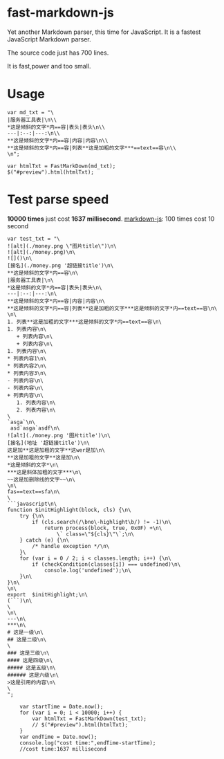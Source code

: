 # fast-markdown-js
Yet another Markdown parser, this time for JavaScript. 
It is a fastest JavaScript Markdown parser.

The source code just has 700 lines.

It is fast,power and too small.

# Usage

```
var md_txt = "\
|服务器工具表|\n\\
*这是倾斜的文字*内==容|表头|表头\n\\
---|:--:|---:\n\\
**这是倾斜的文字*内==容|内容|内容\n\\
**这是倾斜的文字*内==容|列表**这是加粗的文字***==text==容\n\\
\n";

var htmlTxt = FastMarkDown(md_txt);
$("#preview").html(htmlTxt);
```

# Test parse speed

**10000 times** just cost **1637 millisecond**.
[markdown-js](https://github.com/evilstreak/markdown-js): 100 times cost 10 second

```
var test_txt = "\
![alt](./money.png \"图片title\")\n\
![alt](./money.png)\n\
![]()\n\
[接名](./money.png '超链接title')\n\
**这是倾斜的文字*内==容\n\
|服务器工具表|\n\
*这是倾斜的文字*内==容|表头|表头\n\
---|:--:|---:\n\
**这是倾斜的文字*内==容|内容|内容\n\
**这是倾斜的文字*内==容|列表**这是加粗的文字***这是倾斜的文字*内==text==容\n\
\n\
1. 列表**这是加粗的文字***这是倾斜的文字*内==text==容\n\
1. 列表内容\n\
   + 列表内容\n\
   + 列表内容\n\
1. 列表内容\n\
* 列表内容1\n\
* 列表内容2\n\
* 列表内容3\n\
- 列表内容\n\
- 列表内容\n\
+ 列表内容\n\
   1. 列表内容\n\
   2. 列表内容\n\
\
`asga`\n\
 asd`asga`asdf\n\
![alt](./money.png '图片title')\n\
[接名](地址 '超链接title')\n\
这是加**这是加粗的文字**这wer是加\n\
**这是加粗的文字**这是加\n\
*这是倾斜的文字*\n\
***这是斜体加粗的文字***\n\
~~这是加删除线的文字~~\n\
\n\
fas==text==sfa\n\
\
```javascript\n\
function $initHighlight(block, cls) {\n\
	try {\n\
		if (cls.search(/\bno\-highlight\b/) != -1)\n\
      		return process(block, true, 0x0F) +\n\
            	\` class=\"${cls}\"\`;\n\
  	} catch (e) {\n\
    	/* handle exception */\n\
 	}\
  	for (var i = 0 / 2; i < classes.length; i++) {\n\
    	if (checkCondition(classes[i]) === undefined)\n\
      		console.log('undefined');\n\
  	}\n\
}\n\
\n\
export  $initHighlight;\n\
(```)\n\
\
\n\
---\n\
***\n\
# 这是一级\n\
## 这是二级\n\
\
### 这是三级\n\
#### 这是四级\n\
##### 这是五级\n\
###### 这是六级\n\
>这是引用的内容\n\
\
";

	var startTime = Date.now();
    for (var i = 0; i < 10000; i++) {
        var htmlTxt = FastMarkDown(test_txt);
        // $("#preview").html(htmlTxt);
    }
    var endTime = Date.now();
    console.log("cost time:",endTime-startTime);
    //cost time:1637 millisecond

```